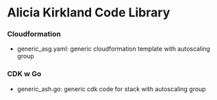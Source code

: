 # Alicia Kirkland Code Library

### Cloudformation

- generic_asg.yaml: generic cloudformation template with autoscaling group 

### CDK w Go

- generic_ash.go: generic cdk code for stack with autoscaling group

